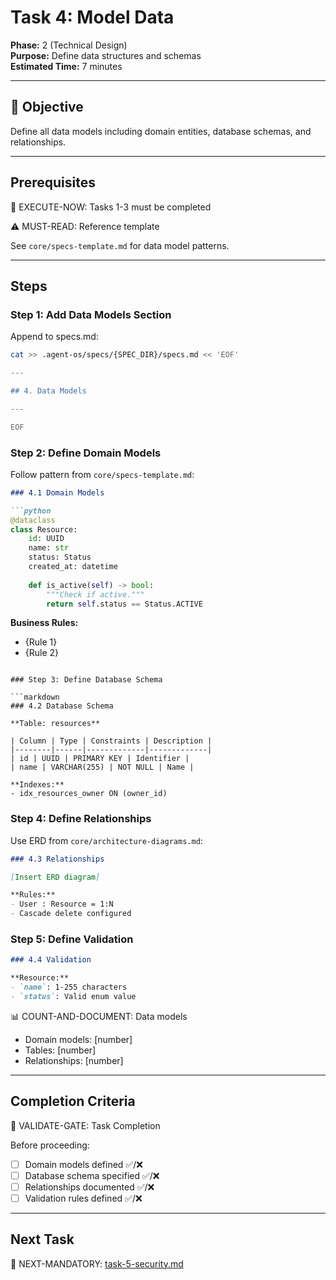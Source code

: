 # Task 4: Model Data

**Phase:** 2 (Technical Design)  
**Purpose:** Define data structures and schemas  
**Estimated Time:** 7 minutes

---

## 🎯 Objective

Define all data models including domain entities, database schemas, and relationships.

---

## Prerequisites

🛑 EXECUTE-NOW: Tasks 1-3 must be completed

⚠️ MUST-READ: Reference template

See `core/specs-template.md` for data model patterns.

---

## Steps

### Step 1: Add Data Models Section

Append to specs.md:

```bash
cat >> .agent-os/specs/{SPEC_DIR}/specs.md << 'EOF'

---

## 4. Data Models

---

EOF
```

### Step 2: Define Domain Models

Follow pattern from `core/specs-template.md`:

```markdown
### 4.1 Domain Models

```python
@dataclass
class Resource:
    id: UUID
    name: str
    status: Status
    created_at: datetime
    
    def is_active(self) -> bool:
        """Check if active."""
        return self.status == Status.ACTIVE
```

**Business Rules:**
- {Rule 1}
- {Rule 2}
```

### Step 3: Define Database Schema

```markdown
### 4.2 Database Schema

**Table: resources**

| Column | Type | Constraints | Description |
|--------|------|-------------|-------------|
| id | UUID | PRIMARY KEY | Identifier |
| name | VARCHAR(255) | NOT NULL | Name |

**Indexes:**
- idx_resources_owner ON (owner_id)
```

### Step 4: Define Relationships

Use ERD from `core/architecture-diagrams.md`:

```markdown
### 4.3 Relationships

[Insert ERD diagram]

**Rules:**
- User : Resource = 1:N
- Cascade delete configured
```

### Step 5: Define Validation

```markdown
### 4.4 Validation

**Resource:**
- `name`: 1-255 characters
- `status`: Valid enum value
```

📊 COUNT-AND-DOCUMENT: Data models
- Domain models: [number]
- Tables: [number]
- Relationships: [number]

---

## Completion Criteria

🛑 VALIDATE-GATE: Task Completion

Before proceeding:
- [ ] Domain models defined ✅/❌
- [ ] Database schema specified ✅/❌
- [ ] Relationships documented ✅/❌
- [ ] Validation rules defined ✅/❌

---

## Next Task

🎯 NEXT-MANDATORY: [task-5-security.md](task-5-security.md)